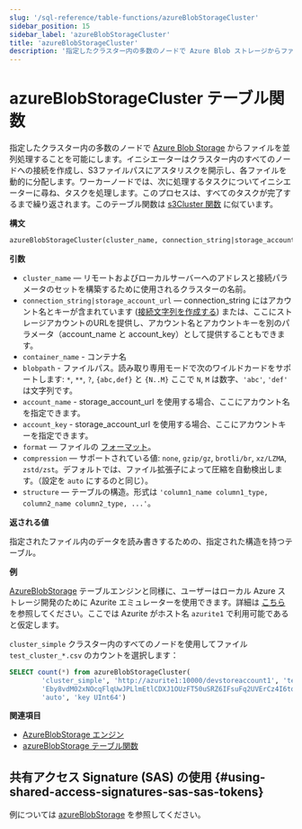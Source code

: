 ```yaml
---
slug: '/sql-reference/table-functions/azureBlobStorageCluster'
sidebar_position: 15
sidebar_label: 'azureBlobStorageCluster'
title: 'azureBlobStorageCluster'
description: '指定したクラスター内の多数のノードで Azure Blob ストレージからファイルを並列処理することを可能にします。'
---
```



# azureBlobStorageCluster テーブル関数

指定したクラスター内の多数のノードで [Azure Blob Storage](https://azure.microsoft.com/en-us/products/storage/blobs) からファイルを並列処理することを可能にします。イニシエーターはクラスター内のすべてのノードへの接続を作成し、S3ファイルパスにアスタリスクを開示し、各ファイルを動的に分配します。ワーカーノードでは、次に処理するタスクについてイニシエーターに尋ね、タスクを処理します。このプロセスは、すべてのタスクが完了するまで繰り返されます。このテーブル関数は [s3Cluster 関数](../../sql-reference/table-functions/s3Cluster.md) に似ています。

**構文**

``` sql
azureBlobStorageCluster(cluster_name, connection_string|storage_account_url, container_name, blobpath, [account_name, account_key, format, compression, structure])
```

**引数**

- `cluster_name` — リモートおよびローカルサーバーへのアドレスと接続パラメータのセットを構築するために使用されるクラスターの名前。
- `connection_string|storage_account_url` — connection_string にはアカウント名とキーが含まれています ([接続文字列を作成する](https://learn.microsoft.com/en-us/azure/storage/common/storage-configure-connection-string?toc=%2Fazure%2Fstorage%2Fblobs%2Ftoc.json&bc=%2Fazure%2Fstorage%2Fblobs%2Fbreadcrumb%2Ftoc.json#configure-a-connection-string-for-an-azure-storage-account)) または、ここにストレージアカウントのURLを提供し、アカウント名とアカウントキーを別のパラメータ（account_name と account_key）として提供することもできます。
- `container_name` - コンテナ名
- `blobpath` - ファイルパス。読み取り専用モードで次のワイルドカードをサポートします: `*`, `**`, `?`, `{abc,def}` と `{N..M}` ここで `N`, `M` は数字、`'abc'`, `'def'` は文字列です。
- `account_name` - storage_account_url を使用する場合、ここにアカウント名を指定できます。
- `account_key` - storage_account_url を使用する場合、ここにアカウントキーを指定できます。
- `format` — ファイルの [フォーマット](/sql-reference/formats)。
- `compression` — サポートされている値: `none`, `gzip/gz`, `brotli/br`, `xz/LZMA`, `zstd/zst`。デフォルトでは、ファイル拡張子によって圧縮を自動検出します。（設定を `auto` にするのと同じ）。
- `structure` — テーブルの構造。形式は `'column1_name column1_type, column2_name column2_type, ...'`。

**返される値**

指定されたファイル内のデータを読み書きするための、指定された構造を持つテーブル。

**例**

[AzureBlobStorage](/engines/table-engines/integrations/azureBlobStorage) テーブルエンジンと同様に、ユーザーはローカル Azure ストレージ開発のために Azurite エミュレーターを使用できます。詳細は [こちら](https://learn.microsoft.com/en-us/azure/storage/common/storage-use-azurite?tabs=docker-hub%2Cblob-storage) を参照してください。ここでは Azurite がホスト名 `azurite1` で利用可能であると仮定します。

`cluster_simple` クラスター内のすべてのノードを使用してファイル `test_cluster_*.csv` のカウントを選択します：

``` sql
SELECT count(*) from azureBlobStorageCluster(
        'cluster_simple', 'http://azurite1:10000/devstoreaccount1', 'testcontainer', 'test_cluster_count.csv', 'devstoreaccount1',
        'Eby8vdM02xNOcqFlqUwJPLlmEtlCDXJ1OUzFT50uSRZ6IFsuFq2UVErCz4I6tq/K1SZFPTOtr/KBHBeksoGMGw==', 'CSV',
        'auto', 'key UInt64')
```

**関連項目**

- [AzureBlobStorage エンジン](../../engines/table-engines/integrations/azureBlobStorage.md)
- [azureBlobStorage テーブル関数](../../sql-reference/table-functions/azureBlobStorage.md)

## 共有アクセス Signature (SAS) の使用 {#using-shared-access-signatures-sas-sas-tokens}

例については [azureBlobStorage](/sql-reference/table-functions/azureBlobStorage#using-shared-access-signatures-sas-sas-tokens) を参照してください。
